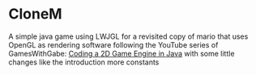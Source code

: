 # CloneM
A simple java game using LWJGL for a revisited copy of mario that uses OpenGL as rendering software
following the YouTube series of
GamesWithGabe: [Coding a 2D Game Engine in Java](https://www.youtube.com/playlist?list=PLtrSb4XxIVbp8AKuEAlwNXDxr99e3woGE)
with some little changes like the introduction more constants
